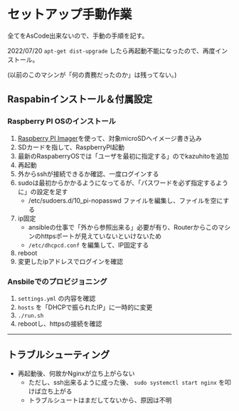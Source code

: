 セットアップ手動作業
===

全てをAsCode出来ないので、手動の手順を記す。

2022/07/20 `apt-get dist-upgrade` したら再起動不能になったので、再度インストール。

(以前のこのマシンが「何の責務だったのか」は残ってない。)

## Raspabinインストール＆付属設定

### Raspberry PI OSのインストール

1. [Raspberry PI Imager](https://www.raspberrypi.com/software/)を使って、対象microSDへイメージ書き込み
2. SDカードを指して、RaspberryPI起動
3. 最新のRaspaberryOSでは「ユーザを最初に指定する」のでkazuhitoを追加
4. 再起動
5. 外からsshが接続できるか確認、一度ログインする
6. sudoは最初からかかるようになってるが、「パスワードを必ず指定するように」の設定を足す
    - /etc/sudoers.d/10_pi-nopasswd ファイルを編集し、ファイルを空にする
7. ip固定
    - ansibleの仕事で「外から参照出来る」必要が有り、Routerからこのマシンのhttpsポートが見えていないといけないため
    - `/etc/dhcpcd.conf` を編集して、IP固定する
8. reboot
9.  変更したipアドレスでログインを確認

### Ansbileでのプロビジョニング

1. `settings.yml` の内容を確認
2. `hosts` を「DHCPで振られたIP」に一時的に変更
3. `./run.sh`
4.  rebootし、httpsの接続を確認


---

## トラブルシューティング

- 再起動後、何故かNginxが立ち上がらない
  - ただし、ssh出来るように成った後、 `sudo systemctl start nginx` を叩けば立ち上がる
  - トラブルシュートはまだしてないから、原因は不明
